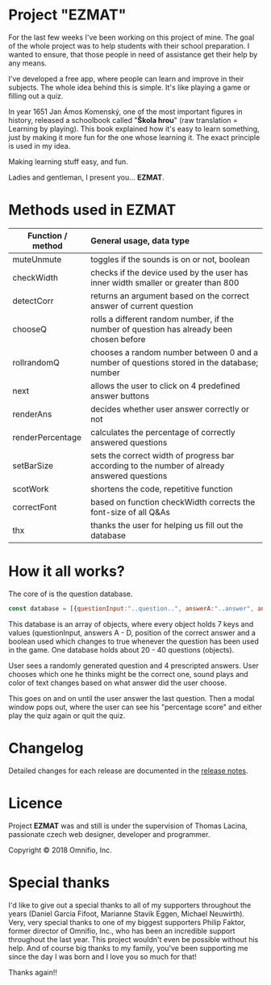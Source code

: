 # Project "EZMAT"

For the last few weeks I've been working on this project of mine. The goal of the whole project was to help students with their school preparation. I wanted to ensure, that those people in need of assistance get their help by any means. 

I've developed a free app, where people can learn and improve in their subjects. The whole idea behind this is simple. It's like playing a game or filling out a quiz. 

In year 1651 Jan Ámos Komenský, one of the most important figures in history, released a schoolbook called "__Škola hrou__" (raw translation = Learning by playing). This book explained how it's easy to learn something, just by making it more fun for the one whose learning it. The exact principle is used in my idea. 

Making learning stuff easy, and fun. 

Ladies and gentleman, I present you... __EZMAT__.


# Methods used in EZMAT

| Function / method | General usage, data type |
|----------------------------------|:---------|
|muteUnmute| toggles if the sounds is on or not, boolean|
|checkWidth| checks if the device used by the user has inner width smaller or greater than 800|
|detectCorr| returns an argument based on the correct answer of current question|
|chooseQ| rolls a different random number, if the number of question has already been chosen before
|rollrandomQ| chooses a random number between 0 and a number of questions stored in the database; number |
|next| allows the user to click on 4 predefined answer buttons|
|renderAns| decides whether user answer correctly or not|
|renderPercentage| calculates the percentage of correctly answered questions|
|setBarSize| sets the correct width of progress bar according to the number of already answered questions|
|scotWork| shortens the code, repetitive function|
|correctFont| based on function checkWidth corrects the font-size of all Q&As
|thx| thanks the user for helping us fill out the database|

# How it all works?

The core of is the question database.
``` javascript
const database = [{questionInput:"..question..", answerA:"..answer", answerB:"string", answerC:"string", answerD:"string", corr:number from 1-4, used:false},{questionIn...}];

```
This database is an array of objects, where every object holds 7 keys and values (questionInput, answers A - D, position of the correct answer and a boolean used which changes to true whenever the question has been used in the game. One database holds about 20 - 40 questions (objects).

User sees a randomly generated question and 4 prescripted answers. User chooses which one he thinks might be the correct one, sound plays and color of text changes based on what answer did the user choose. 

This goes on and on until the user answer the last question. Then a modal window pops out, where the user can see his "percentage score" and either play the quiz again or quit the quiz.

# Changelog

Detailed changes for each release are documented in the [release notes](https://omnifio.cz/sandbox/ezmat/o-tomto-projektu).

# Licence

Project **EZMAT** was and still is under the supervision of Thomas Lacina, passionate czech web designer, developer and programmer. 

Copyright © 2018 Omnifio, Inc.

# Special thanks
I'd like to give out a special thanks to all of my supporters throughout the years (Daniel Garcia Fifoot, Marianne Stavik Eggen, Michael Neuwirth). Very, very special thanks to one of my biggest supporters Philip Faktor, former director of Omnifio, Inc., who has been an incredible support throughout the last year. This project wouldn't even be possible without his help. And of course big thanks to my family, you've been supporting me since the day I was born and I love you so much for that!  

Thanks again!!

